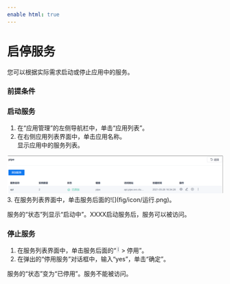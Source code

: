 ```yaml
---
enable html: true
---
```

# 启停服务

您可以根据实际需求启动或停止应用中的服务。

### 前提条件


### 启动服务
1. 在“应用管理”的左侧导航栏中，单击“应用列表”。
2. 在右侧应用列表界面中，单击应用名称。       
  显示应用中的服务列表。      
  <img src="fig/应用管理-部署服务.png" style="zoom:50%">
3. 在服务列表界面中，单击服务后面的![](fig/icon/运行.png)。

服务的“状态”列显示“启动中”。XXXX启动服务后，服务可以被访问。


### 停止服务
1. 在服务列表界面中，单击服务后面的“![](fig/rank.png) > 停用”。
2. 在弹出的“停用服务”对话框中，输入“yes”，单击“确定”。

服务的“状态”变为“已停用”。服务不能被访问。
